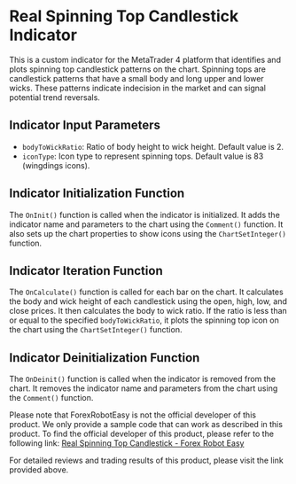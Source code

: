 # Real Spinning Top Candlestick Indicator

This is a custom indicator for the MetaTrader 4 platform that identifies and plots spinning top candlestick patterns on the chart. Spinning tops are candlestick patterns that have a small body and long upper and lower wicks. These patterns indicate indecision in the market and can signal potential trend reversals.

## Indicator Input Parameters

- `bodyToWickRatio`: Ratio of body height to wick height. Default value is 2.
- `iconType`: Icon type to represent spinning tops. Default value is 83 (wingdings icons).

## Indicator Initialization Function

The `OnInit()` function is called when the indicator is initialized. It adds the indicator name and parameters to the chart using the `Comment()` function. It also sets up the chart properties to show icons using the `ChartSetInteger()` function.

## Indicator Iteration Function

The `OnCalculate()` function is called for each bar on the chart. It calculates the body and wick height of each candlestick using the open, high, low, and close prices. It then calculates the body to wick ratio. If the ratio is less than or equal to the specified `bodyToWickRatio`, it plots the spinning top icon on the chart using the `ChartSetInteger()` function.

## Indicator Deinitialization Function

The `OnDeinit()` function is called when the indicator is removed from the chart. It removes the indicator name and parameters from the chart using the `Comment()` function.

Please note that ForexRobotEasy is not the official developer of this product. We only provide a sample code that can work as described in this product. To find the official developer of this product, please refer to the following link: [Real Spinning Top Candlestick - Forex Robot Easy](https://forexroboteasy.com/forex-robot-review/review-real-spinning-top-candlestick-precise-forex-indicator/)

For detailed reviews and trading results of this product, please visit the link provided above.
